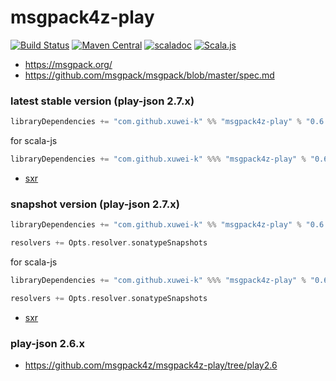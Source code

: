 # msgpack4z-play

[![Build Status](https://secure.travis-ci.org/msgpack4z/msgpack4z-play.png?branch=master)](http://travis-ci.org/msgpack4z/msgpack4z-play)
[![Maven Central](https://maven-badges.herokuapp.com/maven-central/com.github.xuwei-k/msgpack4z-play_2.12/badge.svg)](https://maven-badges.herokuapp.com/maven-central/com.github.xuwei-k/msgpack4z-play_2.12)
[![scaladoc](https://javadoc-badge.appspot.com/com.github.xuwei-k/msgpack4z-play_2.12.svg?label=scaladoc)](https://javadoc-badge.appspot.com/com.github.xuwei-k/msgpack4z-play_2.12/msgpack4z/index.html?javadocio=true)
[![Scala.js](https://www.scala-js.org/assets/badges/scalajs-0.6.14.svg)](https://www.scala-js.org)

- <https://msgpack.org/>
- <https://github.com/msgpack/msgpack/blob/master/spec.md>


### latest stable version (play-json 2.7.x)

```scala
libraryDependencies += "com.github.xuwei-k" %% "msgpack4z-play" % "0.6.1"
```

for scala-js

```scala
libraryDependencies += "com.github.xuwei-k" %%% "msgpack4z-play" % "0.6.1"
```

- [sxr](https://oss.sonatype.org/service/local/repositories/releases/archive/com/github/xuwei-k/msgpack4z-play_2.11/0.6.1/msgpack4z-play_2.11-0.6.1-sxr.jar/!/index.html)

### snapshot version (play-json 2.7.x)

```scala
libraryDependencies += "com.github.xuwei-k" %% "msgpack4z-play" % "0.6.1-SNAPSHOT"

resolvers += Opts.resolver.sonatypeSnapshots
```

for scala-js

```scala
libraryDependencies += "com.github.xuwei-k" %%% "msgpack4z-play" % "0.6.1-SNAPSHOT"

resolvers += Opts.resolver.sonatypeSnapshots
```

- [sxr](https://oss.sonatype.org/service/local/repositories/snapshots/archive/com/github/xuwei-k/msgpack4z-play_2.11/0.6.1-SNAPSHOT/msgpack4z-play_2.11-0.6.1-SNAPSHOT-sxr.jar/!/index.html)


### play-json 2.6.x

- <https://github.com/msgpack4z/msgpack4z-play/tree/play2.6>
